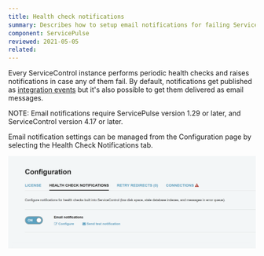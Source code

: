 ```yaml
---
title: Health check notifications
summary: Describes how to setup email notifications for failing ServiceControl health checks
component: ServicePulse
reviewed: 2021-05-05
related:
---
```


Every ServiceControl instance performs periodic health checks and raises notifications in case any of them fail. By default, notifications get published as [integration events](/servicecontrol/contracts.md) but it's also possible to get them delivered as email messages.

NOTE: Email notifications require ServicePulse version 1.29 or later, and ServiceControl version 4.17 or later.

Email notification settings can be managed from the Configuration page by selecting the Health Check Notifications tab.

![Email health checks configuration](images/email-notifications.png)